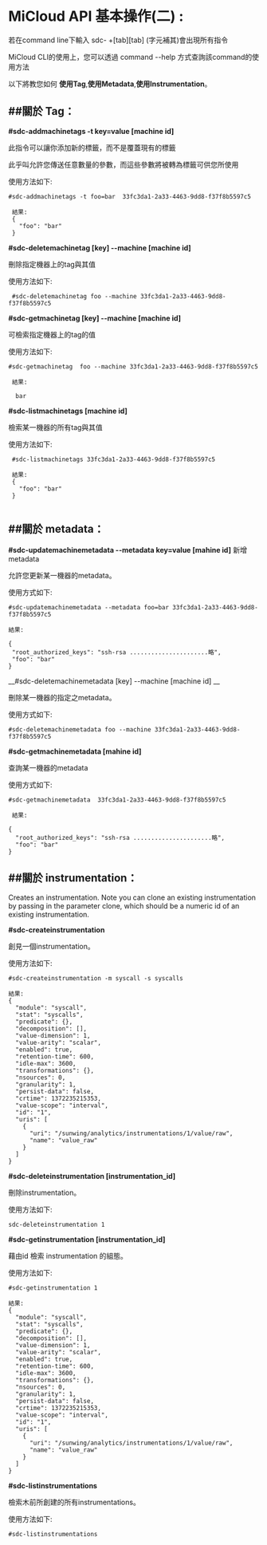 
MiCloud API 基本操作(二) :
===

若在command line下輸入 sdc- +[tab][tab] (字元補其)會出現所有指令

MiCloud CLI的使用上，您可以透過 command --help 方式查詢該command的使用方法

以下將教您如何 __使用Tag__,__使用Metadata__,__使用Instrumentation__。

##關於 Tag：
--------------------------------------------------------------------------------------

__\#sdc-addmachinetags  -t  key=value  [machine id]__ 

 此指令可以讓你添加新的標籤，而不是覆蓋現有的標籤
 
 此乎叫允許您傳送任意數量的參數，而這些參數將被轉為標籤可供您所使用
 
 使用方法如下:
 
```
#sdc-addmachinetags -t foo=bar  33fc3da1-2a33-4463-9dd8-f37f8b5597c5

 結果:
 {
   "foo": "bar"
 }
```   

__\#sdc-deletemachinetag [key] --machine [machine id]__ 

 刪除指定機器上的tag與其值

 使用方法如下:
 
```
 #sdc-deletemachinetag foo --machine 33fc3da1-2a33-4463-9dd8-f37f8b5597c5
```

__\#sdc-getmachinetag [key] --machine [machine id]__

 可檢索指定機器上的tag的值
 
 使用方法如下:

 ```
#sdc-getmachinetag  foo --machine 33fc3da1-2a33-4463-9dd8-f37f8b5597c5
  
  結果:

   bar
```

__\#sdc-listmachinetags [machine id]__

 檢索某一機器的所有tag與其值

使用方法如下:

```
 #sdc-listmachinetags 33fc3da1-2a33-4463-9dd8-f37f8b5597c5

 結果:
 {
   "foo": "bar"
 }
 
```

##關於 metadata：
--------------------------------------------------------------------------------------

__\#sdc-updatemachinemetadata   --metadata key=value [mahine id]__ 新增metadata
 
 允許您更新某一機器的metadata。
 
 使用方式如下:
 
 ```
 #sdc-updatemachinemetadata --metadata foo=bar 33fc3da1-2a33-4463-9dd8-f37f8b5597c5
 
 結果:
 
{
  "root_authorized_keys": "ssh-rsa ......................略",
  "foo": "bar"
}
```

__\#sdc-deletemachinemetadata [key] --machine [machine id] __ 

 刪除某一機器的指定之metadata。
 
 使用方式如下:

 ```
 #sdc-deletemachinemetadata foo --machine 33fc3da1-2a33-4463-9dd8-f37f8b5597c5
```

__\#sdc-getmachinemetadata  [mahine id]__

 查詢某一機器的metadata

 使用方式如下:

```
#sdc-getmachinemetadata  33fc3da1-2a33-4463-9dd8-f37f8b5597c5
 
 結果:
 
{
  "root_authorized_keys": "ssh-rsa ......................略",
  "foo": "bar"
}
```

##關於 instrumentation：
--------------------------------------------------------------------------------------
Creates an instrumentation. 
Note you can clone an existing instrumentation by passing in the parameter clone, 
which should be a numeric id of an existing instrumentation.


__\#sdc-createinstrumentation__      

 創見一個instrumentation。

 使用方法如下:

```
#sdc-createinstrumentation -m syscall -s syscalls

結果:
{
  "module": "syscall",
  "stat": "syscalls",
  "predicate": {},
  "decomposition": [],
  "value-dimension": 1,
  "value-arity": "scalar",
  "enabled": true,
  "retention-time": 600,
  "idle-max": 3600,
  "transformations": {},
  "nsources": 0,
  "granularity": 1,
  "persist-data": false,
  "crtime": 1372235215353,
  "value-scope": "interval",
  "id": "1",
  "uris": [
    {
      "uri": "/sunwing/analytics/instrumentations/1/value/raw",
      "name": "value_raw"
    }
  ]
}
```


__\#sdc-deleteinstrumentation [instrumentation_id]__

 刪除instrumentation。

使用方法如下:

```
sdc-deleteinstrumentation 1
```

__\#sdc-getinstrumentation [instrumentation_id]__

 藉由id 檢索 instrumentation 的組態。

使用方法如下:

```
#sdc-getinstrumentation 1

結果:
{
  "module": "syscall",
  "stat": "syscalls",
  "predicate": {},
  "decomposition": [],
  "value-dimension": 1,
  "value-arity": "scalar",
  "enabled": true,
  "retention-time": 600,
  "idle-max": 3600,
  "transformations": {},
  "nsources": 0,
  "granularity": 1,
  "persist-data": false,
  "crtime": 1372235215353,
  "value-scope": "interval",
  "id": "1",
  "uris": [
    {
      "uri": "/sunwing/analytics/instrumentations/1/value/raw",
      "name": "value_raw"
    }
  ]
}
```

__\#sdc-listinstrumentations__

檢索木前所創建的所有instrumentations。

使用方法如下:

```
#sdc-listinstrumentations
```

